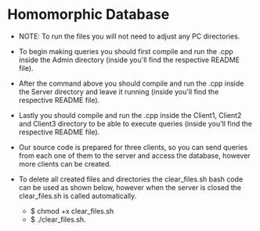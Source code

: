 # Homomorphic Database

- NOTE: To run the files you will not need to adjust any PC directories.

- To begin making queries you should first compile and run the .cpp inside the Admin directory (inside you'll find the respective README file).

- After the command above you should compile and run the .cpp inside the Server directory and leave it running (inside you'll find the respective README file).

- Lastly you should compile and run the .cpp inside the Client1, Client2 and Client3 directory to be able to execute queries (inside you'll find the respective README file).

- Our source code is prepared for three clients, so you can send queries from each one of them to the server and access the database, however more clients can be created.

- To delete all created files and directories the clear_files.sh bash code can be used as shown below, however when the server is closed the clear_files.sh is called automatically.
    - $ chmod +x clear_files.sh
    - $ ./clear_files.sh.

